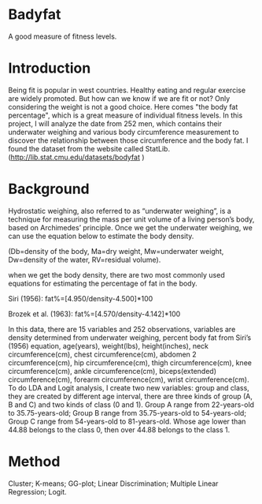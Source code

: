 # Badyfat
A good measure of fitness levels.

# Introduction
Being fit is popular in west countries. Healthy eating and regular exercise are widely promoted. But how can we know if we are fit or not? Only considering the weight is not a good choice. Here comes "the body fat percentage", which is a great measure of individual fitness levels. In this project, I will analyze the date from 252 men, which contains their underwater weighing and various body circumference measurement to discover the relationship between those circumference and the body fat. I found the dataset from the website called StatLib. (http://lib.stat.cmu.edu/datasets/bodyfat ) 

# Background
Hydrostatic weighing, also referred to as “underwater weighing”, is a technique for measuring the mass per unit volume of a living person’s body, based on Archimedes’ principle. Once we get the underwater weighing, we can use the equation below to estimate the body density. 

(Db=density of the body, Ma=dry weight, Mw=underwater weight, Dw=density of the water, RV=residual volume). 

when we get the body density, there are two most commonly used equations for estimating the percentage of fat in the body.

Siri (1956): fat%=[4.950/density-4.500]*100

Brozek et al. (1963): fat%=[4.570/density-4.142]*100

In this data, there are 15 variables and 252 observations, variables are density determined from underwater weighing, percent body fat from Siri’s (1956) equation, age(years), weight(lbs), height(inches), neck circumference(cm), chest circumference(cm), abdomen 2 circumference(cm), hip circumference(cm), thigh circumference(cm), knee circumference(cm), ankle circumference(cm), biceps(extended) circumference(cm), forearm circumference(cm), wrist circumference(cm).
To do LDA and Logit analysis, I create two new variables: group and class, they are created by different age interval, there are three kinds of group (A, B and C) and two kinds of class (0 and 1). Group A range from 22-years-old to 35.75-years-old; Group B range from 35.75-years-old to 54-years-old; Group C range from 54-years-old to 81-years-old. Whose age lower than 44.88 belongs to the class 0, then over 44.88 belongs to the class 1.

# Method
Cluster; K-means; GG-plot; Linear Discrimination; Multiple Linear Regression; Logit.
